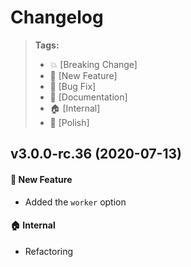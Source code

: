 Changelog
=========

> **Tags:**
> - :boom:       [Breaking Change]
> - :rocket:     [New Feature]
> - :bug:        [Bug Fix]
> - :memo:       [Documentation]
> - :house:      [Internal]
> - :nail_care:  [Polish]

## v3.0.0-rc.36 (2020-07-13)

#### :rocket: New Feature

* Added the `worker` option

#### :house: Internal

* Refactoring

